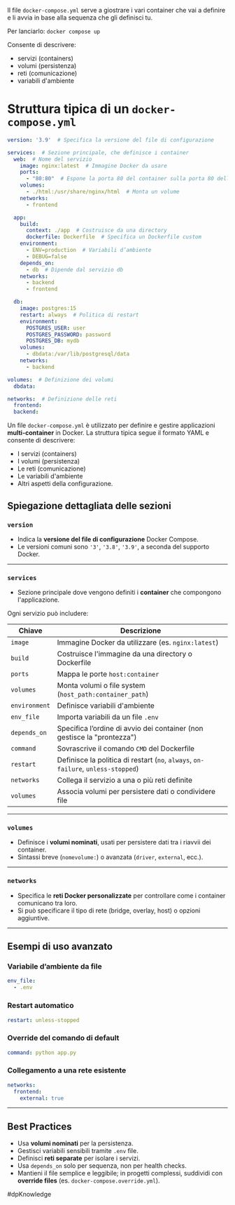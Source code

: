Il file `docker-compose.yml` serve a giostrare i vari container che vai a definire e li avvia in base alla sequenza che gli definisci tu.

Per lanciarlo: `docker compose up`

Consente di descrivere:

- servizi (containers)
- volumi (persistenza)
- reti (comunicazione)
- variabili d'ambiente

# Struttura tipica di un `docker-compose.yml`

```yaml
version: '3.9'  # Specifica la versione del file di configurazione

services:  # Sezione principale, che definisce i container
  web:  # Nome del servizio
    image: nginx:latest  # Immagine Docker da usare
    ports:
      - "80:80"  # Espone la porta 80 del container sulla porta 80 dell'host
    volumes:
      - ./html:/usr/share/nginx/html  # Monta un volume
    networks:
      - frontend

  app:
    build:
      context: ./app  # Costruisce da una directory
      dockerfile: Dockerfile  # Specifica un Dockerfile custom
    environment:
      - ENV=production  # Variabili d’ambiente
      - DEBUG=false
    depends_on:
      - db  # Dipende dal servizio db
    networks:
      - backend
      - frontend

  db:
    image: postgres:15
    restart: always  # Politica di restart
    environment:
      POSTGRES_USER: user
      POSTGRES_PASSWORD: password
      POSTGRES_DB: mydb
    volumes:
      - dbdata:/var/lib/postgresql/data
    networks:
      - backend

volumes:  # Definizione dei volumi
  dbdata:

networks:  # Definizione delle reti
  frontend:
  backend:
```

Un file `docker-compose.yml` è utilizzato per definire e gestire applicazioni **multi-container** in Docker. La struttura tipica segue il formato YAML e consente di descrivere:

- I servizi (containers)
- I volumi (persistenza)
- Le reti (comunicazione)
- Le variabili d'ambiente
- Altri aspetti della configurazione.

## Spiegazione dettagliata delle sezioni

### `version`

- Indica la **versione del file di configurazione** Docker Compose.
- Le versioni comuni sono `'3'`, `'3.8'`, `'3.9'`, a seconda del supporto Docker.

---

### `services`

- Sezione principale dove vengono definiti i **container** che compongono l'applicazione.

Ogni servizio può includere:

|Chiave|Descrizione|
|---|---|
|`image`|Immagine Docker da utilizzare (es. `nginx:latest`)|
|`build`|Costruisce l'immagine da una directory o Dockerfile|
|`ports`|Mappa le porte `host:container`|
|`volumes`|Monta volumi o file system (`host_path:container_path`)|
|`environment`|Definisce variabili d'ambiente|
|`env_file`|Importa variabili da un file `.env`|
|`depends_on`|Specifica l’ordine di avvio dei container (non gestisce la "prontezza")|
|`command`|Sovrascrive il comando `CMD` del Dockerfile|
|`restart`|Definisce la politica di restart (`no`, `always`, `on-failure`, `unless-stopped`)|
|`networks`|Collega il servizio a una o più reti definite|
|`volumes`|Associa volumi per persistere dati o condividere file|

---

### `volumes`

- Definisce i **volumi nominati**, usati per persistere dati tra i riavvii dei container.
- Sintassi breve (`nomevolume:`) o avanzata (`driver`, `external`, ecc.).

---

### `networks`

- Specifica le **reti Docker personalizzate** per controllare come i container comunicano tra loro.
- Si può specificare il tipo di rete (bridge, overlay, host) o opzioni aggiuntive.

---

## Esempi di uso avanzato

### Variabile d’ambiente da file

```yaml
env_file:
  - .env
```

### Restart automatico

```yaml
restart: unless-stopped
```

### Override del comando di default

```yaml
command: python app.py
```

### Collegamento a una rete esistente

```yaml
networks:
  frontend:
    external: true
```

---

## Best Practices

- Usa **volumi nominati** per la persistenza.
- Gestisci variabili sensibili tramite `.env` file.
- Definisci **reti separate** per isolare i servizi.
- Usa `depends_on` solo per sequenza, non per health checks.
- Mantieni il file semplice e leggibile; in progetti complessi, suddividi con **override files** (es. `docker-compose.override.yml`).

#dpKnowledge 
